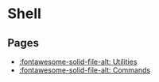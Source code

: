 # Shell

## Pages
- [:fontawesome-solid-file-alt: Utilities](utilities.md)
- [:fontawesome-solid-file-alt: Commands](commands.md)
